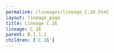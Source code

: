 ```yaml
---
permalink: /lineages/lineage_C.16.html
layout: lineage_page
title: Lineage C.16
lineage: C.16
parent: B.1.1.1
children: ['C.16']
---
```

